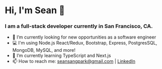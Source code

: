 # Hi, I'm Sean 👋

### I am a full-stack developer currently in San Francisco, CA.

- 🔭  I’m currently looking for new opportunities as a software engineer
- 💻  I'm using Node.js React/Redux, Bootstrap, Express, PostgresSQL, MongoDB, MySQL, and more!
- 🌱  I’m currently learning TypeScript and Next.js
- 📫  How to reach me: seansangpark@gmail.com | [LinkedIn](https://www.linkedin.com/in/seansangpark/)





<!--
**seansangpark/seansangpark** is a ✨ _special_ ✨ repository because its `README.md` (this file) appears on your GitHub profile.

Here are some ideas to get you started:

- 🔭 I’m currently working on ...
- 🌱 I’m currently learning ...
- 👯 I’m looking to collaborate on ...
- 🤔 I’m looking for help with ...
- 💬 Ask me about ...
- 📫 How to reach me: ...
- 😄 Pronouns: ...
- ⚡ Fun fact: ...
-->
